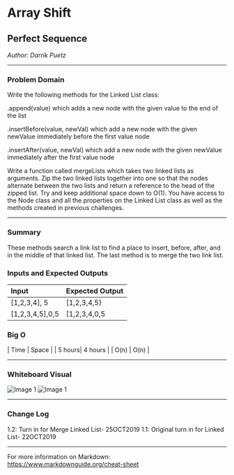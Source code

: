 # Array Shift

## Perfect Sequence
*Author: Darrik Puetz*

---

### Problem Domain

Write the following methods for the Linked List class:

.append(value) which adds a new node with the given value to the end of the list

.insertBefore(value, newVal) which add a new node with the given newValue immediately before the first value node

.insertAfter(value, newVal) which add a new node with the given newValue immediately after the first value node


Write a function called mergeLists which takes two linked lists as arguments. Zip the two linked lists together into one so that the nodes alternate between the two lists and return a reference to the head of the zipped list. Try and keep additional space down to O(1). You have access to the Node class and all the properties on the Linked List class as well as the methods created in previous challenges.

---
### Summary
These methods search a link list to find a place to insert, before, after, and in the middle of that linked list. The last method is to merge the two link list.

### Inputs and Expected Outputs

| Input           | Expected Output     |
| :-----------    | :-----------         |
| [1,2,3,4], 5    | [1,2,3,4,5}         |
| [1,2,3,4,5],0,5 | [1,2,3,4,0,5       |




### Big O


| Time   | Space   |
| 5 hours| 4 hours |
| O(n)   | O(n)    |


---


### Whiteboard Visual
![Image 1](https://github.com/darrikpuetz/data-structures-and-algorithms-C-DOTNET-/blob/master/assets/LinkListInsert.jpg)
![Image 1](https://github.com/darrikpuetz/data-structures-and-algorithms-C-DOTNET-/blob/master/assets/LinkListInsert.jpg)


---

### Change Log

1.2: Turn in for Merge Linked List- 25OCT2019 
1.1: Original turn in for Linked List- 22OCT2019 

---

For more information on Markdown: https://www.markdownguide.org/cheat-sheet
